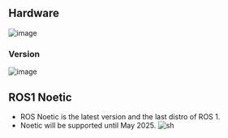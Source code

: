 ## Hardware
![image](https://github.com/CTHMIT/RaspberryPi4B-ROS-Noetic-Arduino/assets/107465888/3f140593-7e66-48e7-970b-11ef8b90a99a)
### Version
![image](https://github.com/CTHMIT/RaspberryPi4B-ROS-Noetic-Arduino/assets/107465888/8e40b486-c53a-4b3a-b2ca-aec9c851d96d)

## ROS1 Noetic
- ROS Noetic is the latest version and the last distro of ROS 1.
- Noetic will be supported until May 2025.
![sh](https://github.com/CTHMIT/RaspberryPi4B-ROS-Noetic-Arduino/assets/107465888/9806cae4-de8a-4268-90ba-e3511905c3ae)
